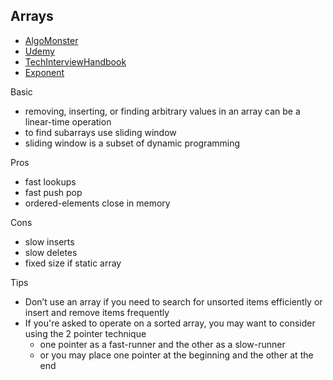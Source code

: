 ## Arrays
- [AlgoMonster](https://algo.monster/problems/binary_search_first_element_not_smaller_than_target)
- [Udemy](https://www.udemy.com/course/master-the-coding-interview-data-structures-algorithms/learn/lecture/12300322#overview)
- [TechInterviewHandbook](https://www.techinterviewhandbook.org/algorithms/array/)
- [Exponent](https://www.tryexponent.com/courses/software-engineering/data-structures/arrays)

Basic
- removing, inserting, or finding arbitrary values in an array can be a linear-time operation
- to find subarrays use sliding window
- sliding window is a subset of dynamic programming

Pros
- fast lookups
- fast push pop
- ordered-elements close in memory

Cons
- slow inserts
- slow deletes
- fixed size if static array

Tips
- Don’t use an array if you need to search for unsorted items efficiently or insert and remove items frequently
- If you're asked to operate on a sorted array, you may want to consider using the 2 pointer technique
    - one pointer as a fast-runner and the other as a slow-runner
    - or you may place one pointer at the beginning and the other at the end